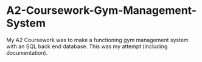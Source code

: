# A2-Coursework-Gym-Management-System
My A2 Coursework was to make a functioning gym management system with an SQL back end database. This was my attempt (including documentation).
